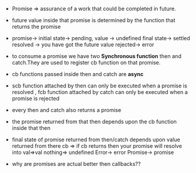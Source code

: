 * Promise => assurance of a work that could be completed in future.
* future value inside that promise is 
determined by the function that returns the promise
* promise-> initial state-> pending, value -> undefined
            final state-> settled     
                resolved -> you have got the future value 
                rejected-> error

* to consume a promise we have two **Synchronous function** then and 
 catch.They are used to register cb function on that promise.
* cb functions passed inside then and catch are **async**
* scb function attached by then can only be executed when a promise is resolved ,
  fcb function attached by catch can only be executed when a promise is rejected
* every then and catch also returns a promise
* the promise returned from that then depends upon the cb function inside that then
* final state of promise returned from then/catch depends upon value 
 returned from there cb => 
  if cb returns then your promise will resolve into 
                        val=>val 
                        nothing=> undefined 
                        Error-> error
                        Promise-> promise
* why are promises are actual better then callbacks??                        